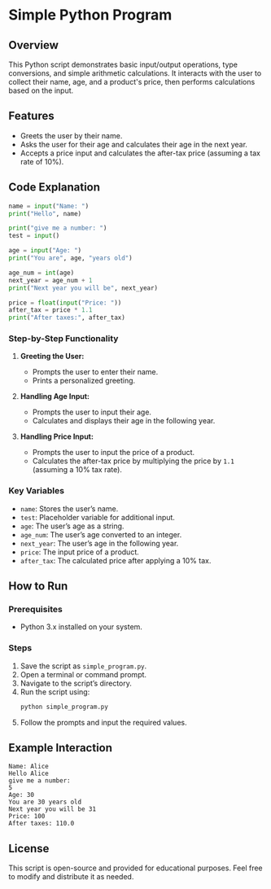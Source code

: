# Simple Python Program

## Overview
This Python script demonstrates basic input/output operations, type conversions, and simple arithmetic calculations. It interacts with the user to collect their name, age, and a product's price, then performs calculations based on the input.

## Features
- Greets the user by their name.
- Asks the user for their age and calculates their age in the next year.
- Accepts a price input and calculates the after-tax price (assuming a tax rate of 10%).

## Code Explanation
```python
name = input("Name: ")
print("Hello", name)

print("give me a number: ")
test = input()

age = input("Age: ")
print("You are", age, "years old")

age_num = int(age)
next_year = age_num + 1
print("Next year you will be", next_year)

price = float(input("Price: "))
after_tax = price * 1.1
print("After taxes:", after_tax)
```

### Step-by-Step Functionality
1. **Greeting the User:**
   - Prompts the user to enter their name.
   - Prints a personalized greeting.

2. **Handling Age Input:**
   - Prompts the user to input their age.
   - Calculates and displays their age in the following year.

3. **Handling Price Input:**
   - Prompts the user to input the price of a product.
   - Calculates the after-tax price by multiplying the price by `1.1` (assuming a 10% tax rate).

### Key Variables
- `name`: Stores the user’s name.
- `test`: Placeholder variable for additional input.
- `age`: The user’s age as a string.
- `age_num`: The user’s age converted to an integer.
- `next_year`: The user’s age in the following year.
- `price`: The input price of a product.
- `after_tax`: The calculated price after applying a 10% tax.

## How to Run
### Prerequisites
- Python 3.x installed on your system.

### Steps
1. Save the script as `simple_program.py`.
2. Open a terminal or command prompt.
3. Navigate to the script’s directory.
4. Run the script using:
   ```bash
   python simple_program.py
   ```
5. Follow the prompts and input the required values.

## Example Interaction
```
Name: Alice
Hello Alice
give me a number: 
5
Age: 30
You are 30 years old
Next year you will be 31
Price: 100
After taxes: 110.0
```

## License
This script is open-source and provided for educational purposes. Feel free to modify and distribute it as needed.
